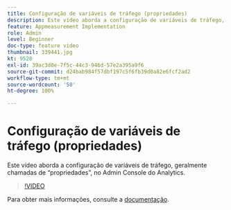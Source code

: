 ```yaml
---
title: Configuração de variáveis de tráfego (propriedades)
description: Este vídeo aborda a configuração de variáveis de tráfego, geralmente chamadas de “propriedades”, no Admin Console do Analytics.
feature: Appmeasurement Implementation
role: Admin
level: Beginner
doc-type: feature video
thumbnail: 339441.jpg
kt: 9528
exl-id: 39ac3d0e-7f5c-44c3-946d-57e2a395a9f6
source-git-commit: d24bab984f57dbf197c5f6fb39d0a82e6fcf2ad2
workflow-type: tm+mt
source-wordcount: '50'
ht-degree: 100%

---
```


# Configuração de variáveis de tráfego (propriedades)

Este vídeo aborda a configuração de variáveis de tráfego, geralmente chamadas de “propriedades”, no Admin Console do Analytics.

>[!VIDEO](https://video.tv.adobe.com/v/342186/?quality=12&learn=on&captions=por_br)

Para obter mais informações, consulte a [documentação](https://experienceleague.adobe.com/docs/analytics/admin/admin-tools/traffic-variables/traffic-var.html?lang=pt-BR).
